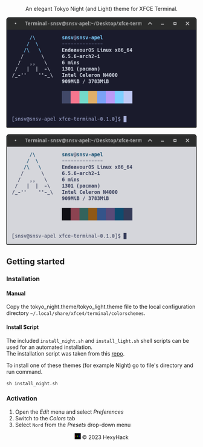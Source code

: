 <p align="center">An elegant Tokyo Night (and Light) theme for XFCE Terminal.</p>


<p align="center"><img src="night.png"/></p>
<p align="center"><img src="light.png"/></p>

## Getting started
### Installation
#### Manual
Copy the tokyo_night.theme/tokyo_light.theme file to the local configuration directory `~/.local/share/xfce4/terminal/colorschemes`.

#### Install Script
The included `install_night.sh` and `install_light.sh` shell scripts can be used for an automated installation.  
The installation script was taken from this <a href="https://github.com/nordtheme/xfce-terminal">repo</a>.

To install one of these themes (for example Night) go to file's directory and run command.
```shell
sh install_night.sh 
```

### Activation
  1. Open the *Edit* menu and select *Preferences*
  2. Switch to the *Colors* tab
  3. Select `Nord` from the *Presets* drop-down menu

<p align="center"> <img src="https://github.com/HexyHack/HexyHack/blob/main/logopfp.png?raw=true" width=16 height=16/> &copy; 2023 HexyHack</p>